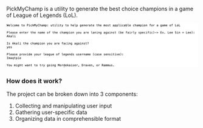 PickMyChamp is a utility to generate the best choice champions in a game of League of Legends (LoL).

![Project Sample](SampleOutput.png)

### How does it work?

The project can be broken down into 3 components:
  1. Collecting and manipulating user input
  2. Gathering user-specific data
  3. Organizing data in comprehensible format
